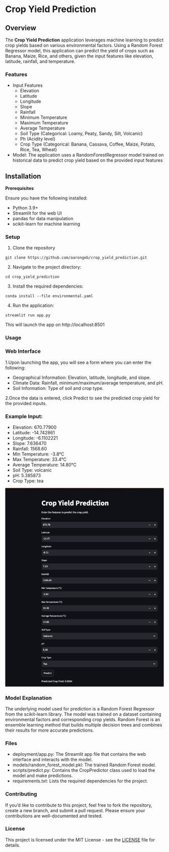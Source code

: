 # Crop Yield Prediction

## Overview

The **Crop Yield Prediction** application leverages machine learning to predict crop yields based on various environmental factors. Using a Random Forest Regressor model, this application can predict the yield of crops such as Banana, Maize, Rice, and others, given the input features like elevation, latitude, rainfall, and temperature.
### Features 
- Input Features
    - Elevation
    - Latitude
    - Longitude
    - Slope
    - Rainfall
    - Minimum Temperature
    - Maximum Temperature
    - Average Temperature
    - Soil Type (Categorical: Loamy, Peaty, Sandy, Silt, Volcanic)
    - Ph (Acidity level)
    - Crop Type (Categorical: Banana, Cassava, Coffee, Maize, Potato, Rice, Tea, Wheat)
- Model: The application uses a RandomForestRegressor model trained on historical data to predict crop yield based on the provided input features

## Installation
**Prerequisites** 

Ensure you have the following installed:
- Python 3.9+
- Streamlit for the web UI
- pandas for data manipulation
- scikit-learn for machine learning

### Setup
1. Clone the repository
```
git clone https://github.com/aarongeb/crop_yield_prediction.git
```
2. 	Navigate to the project directory:
```
cd crop_yield_prediction
```
3.	Install the required dependencies:
```
conda install --file environmental.yaml
```
4.	Run the application:
```
streamlit run app.py
```
This will launch the app on http://localhost:8501

### Usage

### Web Interface

1.Upon launching the app, you will see a form where you can enter the following:
- Geographical Information: Elevation, latitude, longitude, and slope.
- Climate Data: Rainfall, minimum/maximum/average temperature, and pH.
- Soil Information: Type of soil and crop type.
  
2.Once the data is entered, click Predict to see the predicted crop yield for the provided inputs.

### Example Input:

- Elevation: 670.77900
- Latitude: -14.742861
- Longitude: -6.1102221
- Slope: 7.636470
- Rainfall: 1568.60
- Min Temperature: -3.8°C
- Max Temperature: 33.4°C
- Average Temperature: 14.80°C
- Soil Type: volcanic
- pH: 5.385873
- Crop Type: tea
  
![Crop Yield Prediction ](./image/Screenshot%202024-12-12%20at%2013.48.47.png)

### Model Explanation

The underlying model used for prediction is a Random Forest Regressor from the scikit-learn library. The model was trained on a dataset containing environmental factors and corresponding crop yields. Random Forest is an ensemble learning method that builds multiple decision trees and combines their results for more accurate predictions.

### Files

- deployment/app.py: The Streamlit app file that contains the web interface and interacts with the model.
- models/random_forest_model.pkl: The trained Random Forest model.
- scripts/predict.py: Contains the CropPredictor class used to load the model and make predictions.
- requirements.txt: Lists the required dependencies for the project.
  
### Contributing

If you’d like to contribute to this project, feel free to fork the repository, create a new branch, and submit a pull request. Please ensure your contributions are well-documented and tested.

### License

This project is licensed under the MIT License - see the [LICENSE]() file for details.
